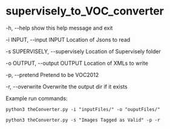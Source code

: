 # supervisely_to_VOC_converter

 -h, --help show this help message and exit
  
 -i INPUT, --input INPUT Location of Jsons to read
 
 -s SUPERVISELY, --supervisely Location of Supervisely folder
 
 -o OUTPUT, --output OUTPUT Location of XMLs to write
 
 -p, --pretend         Pretend to be VOC2012
  
 -r, --overwrite       Overwrite the output dir if it exists



Example run commands: 

`python3 theConverter.py -i "inputFiles/" -o "ouputFiles/"` 

`python3 theConverter.py -s "Images Tagged as Valid" -p -r`
